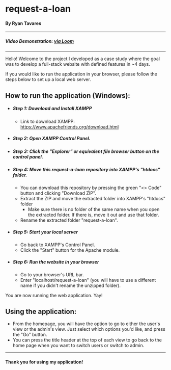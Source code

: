 # request-a-loan
#### By Ryan Tavares
___
##### Video Demonstration: [via Loom](https://www.loom.com/share/b7eec2730c5d44909b3e9dbbd392d0cc?sid=6038648a-ec50-4a01-acc2-e78112ff356c)
___

Hello! Welcome to the project I developed as a case study where the goal was to develop a full-stack website with defined features in ~4 days.

If you would like to run the application in your browser, please follow the steps below to set up a local web server.

## How to run the application (Windows):

- ##### Step 1: Download and Install XAMPP
  - Link to download XAMPP: https://www.apachefriends.org/download.html
- ##### Step 2: Open XAMPP Control Panel.
- ##### Step 3: Click the "Explorer" or equivalent file browser button on the control panel.
- ##### Step 4: Move this request-a-loan repository into XAMPP's "htdocs" folder.
  - You can download this repository by pressing the green "<> Code" button and clicking "Download ZIP".
  - Extract the ZIP and move the extracted folder into XAMPP's "htdocs" folder
    - Make sure there is no folder of the same name when you open the extracted folder. If there is, move it out and use that folder.
  - Rename the extracted folder "request-a-loan".
- ##### Step 5: Start your local server
  - Go back to XAMPP's Control Panel.
  - Click the "Start" button for the Apache module.
- ##### Step 6: Run the website in your browser
  - Go to your browser's URL bar.
  - Enter "localhost/request-a-loan" (you will have to use a different name if you didn't rename the unzipped folder).

You are now running the web application. Yay!

## Using the application:
- From the homepage, you will have the option to go to either the user's view or the admin's view. Just select which options you'd like, and press the "Go" button.
- You can press the title header at the top of each view to go back to the home page when you want to switch users or switch to admin.

___
#### Thank you for using my application!
